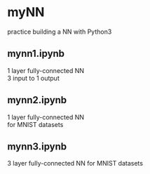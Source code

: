 # myNN
practice building a NN with Python3

## mynn1.ipynb
1 layer fully-connected NN  
3 input to 1 output

## mynn2.ipynb
1 layer fully-connected NN  
for MNIST datasets

## mynn3.ipynb
3 layer fully-connected NN
for MNIST datasets
